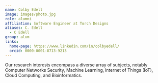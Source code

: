 ```yaml
---
name: Colby Edell 
image: images/photo.jpg
role: alumni
affiliation: Software Engineer at Torch Designs
aliases: C. Edell
  - C Edell
group: alum
links:
  home-page: https://www.linkedin.com/in/colbyedell/
  orcid: 0000-0001-8713-9213
---
```


Our research interests encompass a diverse array of subjects, notably Computer Networks Security, Machine Learning, Internet of Things (IoT), Cloud Computing, and Bioinformatics.
